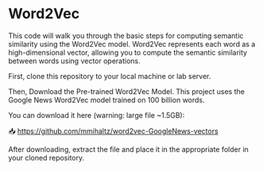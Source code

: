 # Word2Vec
This code will walk you through the basic steps for computing semantic similarity using the Word2Vec model. 
Word2Vec represents each word as a high-dimensional vector, allowing you to compute the semantic similarity between words using vector operations.


First, clone this repository to your local machine or lab server.

Then, Download the Pre-trained Word2Vec Model. This project uses the Google News Word2Vec model trained on 100 billion words.

You can download it here (warning: large file ~1.5GB):

📥 https://github.com/mmihaltz/word2vec-GoogleNews-vectors

After downloading, extract the file and place it in the appropriate folder in your cloned repository.
